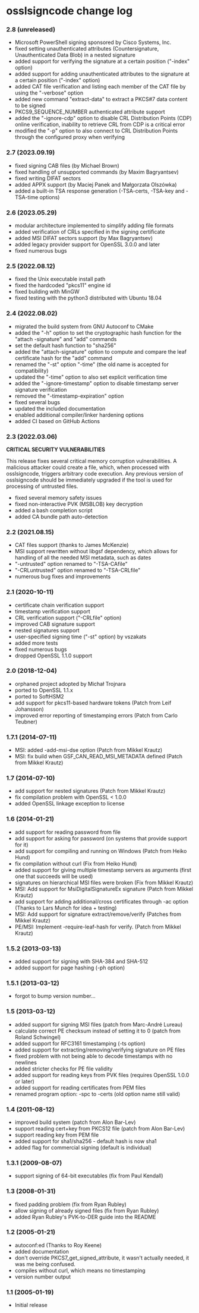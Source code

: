 # osslsigncode change log

### 2.8 (unreleased)

- Microsoft PowerShell signing sponsored by Cisco Systems, Inc.
- fixed setting unauthenticated attributes (Countersignature,
  Unauthenticated Data Blob) in a nested signature
- added support for verifying the signature at a certain position ("-index" option)
- added support for adding unauthenticated attributes to the signature
  at a certain position ("-index" option)
- added CAT file verification and listing each member of the CAT file
  by using the "-verbose" option
- added new command "extract-data" to extract a PKCS#7 data content to be signed
- PKCS9_SEQUENCE_NUMBER authenticated attribute support
- added the "-ignore-cdp" option to disable CRL Distribution Points (CDP)
  online verification, inability to retrieve CRL from CDP is a critical error
- modified the "-p" option to also connect to CRL Distribution Points
  through the configured proxy when verifying

### 2.7 (2023.09.19)

- fixed signing CAB files (by Michael Brown)
- fixed handling of unsupported commands (by Maxim Bagryantsev)
- fixed writing DIFAT sectors
- added APPX support (by Maciej Panek and Małgorzata Olszówka)
- added a built-in TSA response generation (-TSA-certs, -TSA-key
  and -TSA-time options)

### 2.6 (2023.05.29)

- modular architecture implemented to simplify adding file formats
- added verification of CRLs specified in the signing certificate
- added MSI DIFAT sectors support (by Max Bagryantsev)
- added legacy provider support for OpenSSL 3.0.0 and later
- fixed numerous bugs

### 2.5 (2022.08.12)

- fixed the Unix executable install path
- fixed the hardcoded "pkcs11" engine id
- fixed building with MinGW
- fixed testing with the python3 distributed with Ubuntu 18.04

### 2.4 (2022.08.02)

- migrated the build system from GNU Autoconf to CMake
- added the "-h" option to set the cryptographic hash function
  for the "attach -signature" and "add" commands
- set the default hash function to "sha256"
- added the "attach-signature" option to compute and compare the
  leaf certificate hash for the "add" command
- renamed the "-st" option "-time" (the old name is accepted for
  compatibility)
- updated the "-time" option to also set explicit verification time
- added the "-ignore-timestamp" option to disable timestamp server
  signature verification
- removed the "-timestamp-expiration" option
- fixed several bugs
- updated the included documentation
- enabled additional compiler/linker hardening options
- added CI based on GitHub Actions

### 2.3 (2022.03.06)

**CRITICAL SECURITY VULNERABILITIES**

This release fixes several critical memory corruption vulnerabilities.
A malicious attacker could create a file, which, when processed with
osslsigncode, triggers arbitrary code execution.  Any previous version
of osslsigncode should be immediately upgraded if the tool is used for
processing of untrusted files.

- fixed several memory safety issues
- fixed non-interactive PVK (MSBLOB) key decryption
- added a bash completion script
- added CA bundle path auto-detection

### 2.2 (2021.08.15)

- CAT files support (thanks to James McKenzie)
- MSI support rewritten without libgsf dependency, which allows
  for handling of all the needed MSI metadata, such as dates
- "-untrusted" option renamed to "-TSA-CAfile"
- "-CRLuntrusted" option renamed to "-TSA-CRLfile"
- numerous bug fixes and improvements

### 2.1 (2020-10-11)

- certificate chain verification support
- timestamp verification support
- CRL verification support ("-CRLfile" option)
- improved CAB signature support
- nested signatures support
- user-specified signing time ("-st" option) by vszakats
- added more tests
- fixed numerous bugs
- dropped OpenSSL 1.1.0 support

### 2.0 (2018-12-04)

- orphaned project adopted by Michał Trojnara
- ported to OpenSSL 1.1.x
- ported to SoftHSM2
- add support for pkcs11-based hardware tokens
  (Patch from Leif Johansson)
- improved error reporting of timestamping errors
  (Patch from Carlo Teubner)

### 1.7.1 (2014-07-11)

- MSI: added -add-msi-dse option
  (Patch from Mikkel Krautz)
- MSI: fix build when GSF_CAN_READ_MSI_METADATA defined
  (Patch from Mikkel Krautz)

### 1.7 (2014-07-10)

- add support for nested signatures
  (Patch from Mikkel Krautz)
- fix compilation problem with OpenSSL < 1.0.0
- added OpenSSL linkage exception to license

### 1.6 (2014-01-21)

- add support for reading password from file
- add support for asking for password (on systems that
  provide support for it)
- add support for compiling and running on Windows
  (Patch from Heiko Hund)
- fix compilation without curl
  (Fix from Heiko Hund)
- added support for giving multiple timestamp servers
  as arguments (first one that succeeds will be used)
- signatures on hierarchical MSI files were broken
  (Fix from Mikkel Krautz)
- MSI: Add support for MsiDigitalSignatureEx signature
  (Patch from Mikkel Krautz)
- add support for adding additional/cross certificates
  through -ac option
  (Thanks to Lars Munch for idea + testing)
- MSI: Add support for signature extract/remove/verify
  (Patches from Mikkel Krautz)
- PE/MSI: Implement -require-leaf-hash for verify.
  (Patch from Mikkel Krautz)

### 1.5.2 (2013-03-13)

- added support for signing with SHA-384 and SHA-512
- added support for page hashing (-ph option)

### 1.5.1 (2013-03-12)

- forgot to bump version number...

### 1.5 (2013-03-12)

- added support for signing MSI files (patch from Marc-André Lureau)
- calculate correct PE checksum instead of setting it to 0
  (patch from Roland Schwingel)
- added support for RFC3161 timestamping (-ts option)
- added support for extracting/removing/verifying signature on PE files
- fixed problem with not being able to decode timestamps with no newlines
- added stricter checks for PE file validity
- added support for reading keys from PVK files (requires OpenSSL 1.0.0 or later)
- added support for reading certificates from PEM files
- renamed program option: -spc to -certs (old option name still valid)

### 1.4 (2011-08-12)

- improved build system (patch from Alon Bar-Lev)
- support reading cert+key from PKCS12 file (patch from Alon Bar-Lev)
- support reading key from PEM file
- added support for sha1/sha256 - default hash is now sha1
- added flag for commercial signing (default is individual)

### 1.3.1 (2009-08-07)

- support signing of 64-bit executables (fix  from Paul Kendall)

### 1.3 (2008-01-31)

- fixed padding problem (fix from Ryan Rubley)
- allow signing of already signed files (fix from Ryan Rubley)
- added Ryan Rubley's PVK-to-DER guide into the README

### 1.2 (2005-01-21)

- autoconf:ed (Thanks to Roy Keene)
- added documentation
- don't override PKCS7_get_signed_attribute, it wasn't
  actually needed, it was me being confused.
- compiles without curl, which means no timestamping
- version number output

### 1.1 (2005-01-19)

- Initial release
